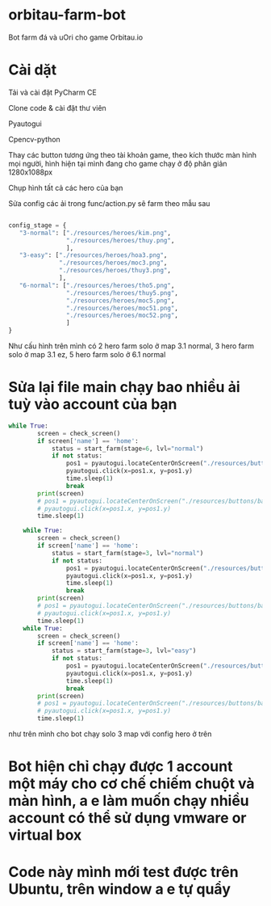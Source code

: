 # orbitau-farm-bot
Bot farm đá và uOri cho game Orbitau.io

# Cài dặt

Tải và cài đặt PyCharm CE

Clone code & cài đặt thư viên

Pyautogui

Cpencv-python

Thay các button tương ứng theo tài khoản game, theo kích thước màn hình mọi người, hình hiện tại mình đang cho game chạy ở độ phân giản 1280x1088px

Chụp hình tất cả các hero của bạn

 Sửa config các ải trong func/action.py sẽ farm theo mẫu sau

 ```python

 config_stage = {
    "3-normal": ["./resources/heroes/kim.png",
                 "./resources/heroes/thuy.png",
                 ],
    "3-easy": ["./resources/heroes/hoa3.png",
               "./resources/heroes/moc3.png",
               "./resources/heroes/thuy3.png",
               ],
    "6-normal": ["./resources/heroes/tho5.png",
                 "./resources/heroes/thuy5.png",
                 "./resources/heroes/moc5.png",
                 "./resources/heroes/moc51.png",
                 "./resources/heroes/moc52.png",
                 ]
}
```
Như cấu hình trên mình có 2 hero farm solo ở map 3.1 normal, 3 hero farm solo ở map 3.1 ez, 5 hero farm solo ở 6.1 normal

# Sửa lại file main chạy bao nhiều ải tuỳ vào account của bạn
```python
while True:
        screen = check_screen()
        if screen['name'] == 'home':
            status = start_farm(stage=6, lvl="normal")
            if not status:
                pos1 = pyautogui.locateCenterOnScreen("./resources/buttons/x-btn.png", region=(settings['region']['left'], settings['region']['top'], settings['region']['width'], settings['region']['height']), confidence=0.9)
                pyautogui.click(x=pos1.x, y=pos1.y)
                time.sleep(1)
                break
        print(screen)
        # pos1 = pyautogui.locateCenterOnScreen("./resources/buttons/back-button.png", region=(settings['region']['left'], settings['region']['top'], settings['region']['width'], settings['region']['height']), confidence=0.9)
        # pyautogui.click(x=pos1.x, y=pos1.y)
        time.sleep(1)

    while True:
        screen = check_screen()
        if screen['name'] == 'home':
            status = start_farm(stage=3, lvl="normal")
            if not status:
                pos1 = pyautogui.locateCenterOnScreen("./resources/buttons/x-btn.png", region=(settings['region']['left'], settings['region']['top'], settings['region']['width'], settings['region']['height']), confidence=0.9)
                pyautogui.click(x=pos1.x, y=pos1.y)
                time.sleep(1)
                break
        print(screen)
        # pos1 = pyautogui.locateCenterOnScreen("./resources/buttons/back-button.png", region=(settings['region']['left'], settings['region']['top'], settings['region']['width'], settings['region']['height']), confidence=0.9)
        # pyautogui.click(x=pos1.x, y=pos1.y)
        time.sleep(1)
    while True:
        screen = check_screen()
        if screen['name'] == 'home':
            status = start_farm(stage=3, lvl="easy")
            if not status:
                pos1 = pyautogui.locateCenterOnScreen("./resources/buttons/x-btn.png", region=(settings['region']['left'], settings['region']['top'], settings['region']['width'], settings['region']['height']), confidence=0.9)
                pyautogui.click(x=pos1.x, y=pos1.y)
                time.sleep(1)
                break
        print(screen)
        # pos1 = pyautogui.locateCenterOnScreen("./resources/buttons/back-button.png", region=(settings['region']['left'], settings['region']['top'], settings['region']['width'], settings['region']['height']), confidence=0.9)
        # pyautogui.click(x=pos1.x, y=pos1.y)
        time.sleep(1)
```

như trên mình cho bot chạy solo 3 map với config hero ở trên

# Bot hiện chỉ chạy được 1 account một máy cho cơ chế chiếm chuột và màn hình, a e làm muốn chạy nhiều account có thể sử dụng vmware or virtual box

# Code này mình mới test được trên Ubuntu, trên window a e tự quẩy

